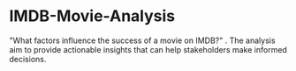 # IMDB-Movie-Analysis
"What factors influence the success of a movie on IMDB?" . The analysis aim to provide actionable insights that can help stakeholders make informed decisions.
